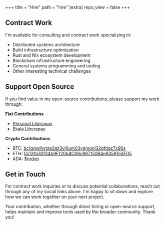 +++
title = "Hire"
path = "hire"
[extra]
repo_view = false
+++

## Contract Work

I'm available for consulting and contract work specializing in:

- Distributed systems architecture
- Build infrastructure optimization
- Rust and Nix ecosystem development
- Blockchain infrastructure engineering
- General systems programming and tooling
- Other interesting technical challenges

## Support Open Source

If you find value in my open-source contributions, please support my work through:

**Fiat Contributions**

- [Personal Liberapay](https://liberapay.com/nrdxp/donate)
- [Ekala Liberapay](https://liberapay.com/Ekala/donate)

**Crypto Contributions**

- BTC: [bc1qqwlhvtza3az3vj0um03yqrsqnl32gfdgz7x96s](bitcoin:bc1qqwlhvtza3az3vj0um03yqrsqnl32gfdgz7x96s)
- ETH: [0x131b30f34b9F120b4C08c987150B4e83581e3FD5](ethereum:0x131b30f34b9F120b4C08c987150B4e83581e3FD5)
- ADA: [$nrdxp](cardano:addr1qywsmj6rph5xp4g0mfgnee6hwfk4l6ark42k8x0lfklah9akeej0wlqxpxwcucmrjm8gt3c3pa9tpejkzcsgaxflym4qrglkmw)

## Get in Touch

For contract work inquiries or to discuss potential collaborations, reach out through any of my social links above. I'm happy to sit down and explore how we can work together on your next project.

Your contribution, whether through direct hiring or open-source support, helps maintain and improve tools used by the broader community. Thank you!
